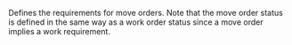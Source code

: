 Defines the requirements for move orders. Note that the move order status is defined in the same way as a work order status since a move order implies a work requirement.
